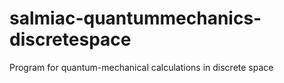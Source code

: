 # salmiac-quantummechanics-discretespace
Program for quantum-mechanical calculations in discrete space
